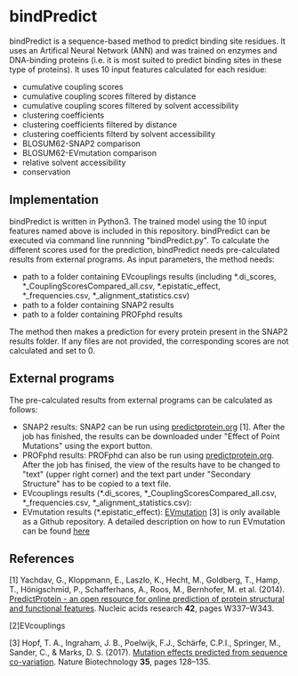 # bindPredict

bindPredict is a sequence-based method to predict binding site residues. 
It uses an Artifical Neural Network (ANN) and was trained on enzymes and DNA-binding proteins 
(i.e. it is most suited to predict binding sites in these type of proteins).
It uses 10 input features calculated for each residue:
- cumulative coupling scores
- cumulative coupling scores filtered by distance
- cumulative coupling scores filtered by solvent accessibility
- clustering coefficients
- clustering coefficients filtered by distance
- clustering coefficients filterd by solvent accessibility
- BLOSUM62-SNAP2 comparison
- BLOSUM62-EVmutation comparison
- relative solvent accessibility
- conservation


## Implementation
bindPredict is written in Python3. The trained model using the 10 input features named above is included in this repository.
bindPredict can be executed via command line runnning "bindPredict.py".
To calculate the different scores used for the prediction, bindPredict needs pre-calculated results from external programs.
As input parameters, the method needs:
- path to a folder containing EVcouplings results 
  (including *.di_scores, *_CouplingScoresCompared_all.csv, *.epistatic_effect, *_frequencies.csv, *_alignment_statistics.csv)
- path to a folder containing SNAP2 results
- path to a folder containing PROFphd results

The method then makes a prediction for every protein present in the SNAP2 results folder. 
If any files are not provided, the corresponding scores are not calculated and set to 0.

## External programs
The pre-calculated results from external programs can be calculated as follows:

- SNAP2 results: SNAP2 can be run using [predictprotein.org](https://www.predictprotein.org/) [1]. After the job has finished, the results can be downloaded under "Effect of Point Mutations" using the export button.
- PROFphd results: PROFphd can also be run using [predictprotein.org](https://www.predictprotein.org/). After the job has finised, the view of the results have to be changed to "text" (upper right corner) and the text part under "Secondary Structure" has to be copied to a text file.
- EVcouplings results (\*.di_scores, \*_CouplingScoresCompared_all.csv, \*_frequencies.csv, \*_alignment_statistics.csv):
- EVmutation results (\*.epistatic_effect): 
[EVmutation](https://marks.hms.harvard.edu/evmutation/index.html) [3] is only available as a Github repository. A detailed description on how to run EVmutation can be found [here](https://htmlpreview.github.io/?https://github.com/debbiemarkslab/EVmutation/blob/master/EVmutation.html)

## References
[1] Yachdav, G., Kloppmann, E., Laszlo, K., Hecht, M., Goldberg, T., Hamp, T., Hönigschmid, P., Schafferhans, A., Roos, M., Bernhofer, M. et al. (2014). [PredictProtein - an open resource for online prediction of protein structural and functional features](https://academic.oup.com/nar/article/42/W1/W337/2435518). Nucleic acids research **42**, pages W337–W343.

[2]EVcouplings

[3] Hopf, T. A., Ingraham, J. B., Poelwijk, F.J., Schärfe, C.P.I., Springer, M., Sander, C., & Marks, D. S. (2017). 
[Mutation effects predicted from sequence co-variation](https://www.nature.com/articles/nbt.3769). Nature Biotechnology **35**, pages 128–135.

